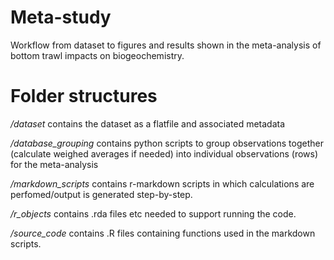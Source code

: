 # Meta-study
 Workflow from dataset to figures and results shown in the meta-analysis of bottom trawl impacts on biogeochemistry.

# Folder structures

*/dataset* contains the dataset as a flatfile and associated metadata

*/database_grouping* contains python scripts to group observations together (calculate weighed averages if needed) into individual observations (rows) for the meta-analysis

*/markdown_scripts* contains r-markdown scripts in which calculations are perfomed/output is generated step-by-step.

*/r_objects* contains .rda files etc needed to support running the code.

*/source_code* contains .R files containing functions used in the markdown scripts.
